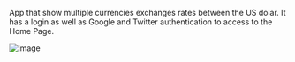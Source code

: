 App that show multiple currencies exchanges rates between the US dolar. It has a login as well as Google and Twitter authentication to access to the Home Page.


![image](https://user-images.githubusercontent.com/56965182/141035764-501c0ded-1c2e-49f9-b466-1e5afcafa3d8.png)
